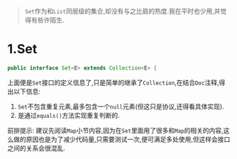> `Set`作为和`List`同层级的集合,却没有与之比肩的热度.我在平时也少用,并觉得有些许陌生.

# 1.Set

```java
public interface Set<E> extends Collection<E> {
```

上面便是`Set`接口的定义信息了,只是简单的继承了`Collection`,在结合`Doc`注释,得出以下信息:

1. `Set`不包含重复元素,最多包含一个`null`元素(但这只是协议,还得看具体实现).
2. 是通过`equals()`方法实现重复判断的.

前排提示: 建议先阅读`Map`小节内容,因为在`Set`里面用了很多和`Map`的相关的内容,这么做的原因也是为了减少代码量,只需要测试一次,便可满足多处使用,但这样会接口之间的关系会很混乱.

